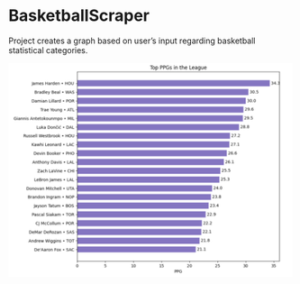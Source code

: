 # BasketballScraper
Project creates a graph based on user’s input regarding basketball statistical categories.

![alt text](<./sampleoutputppg.png>) 
